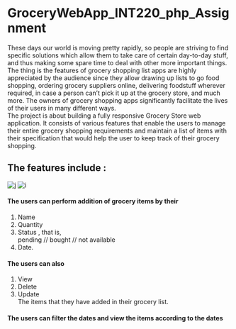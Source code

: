 # GroceryWebApp_INT220_php_Assignment

These days our world is moving pretty rapidly, so people are striving to find specific solutions which allow them to take care of certain day-to-day stuff, and thus making some spare time to deal with other more important things.
The thing is the features of grocery shopping list apps are highly appreciated by the audience since they allow drawing up lists to go food shopping, ordering grocery suppliers online, delivering foodstuff wherever required, in case a person can’t pick it up at the grocery store, and much more.
The owners of grocery shopping apps significantly facilitate the lives of their users in many different ways. <br/>
The project is about building a fully responsive Grocery Store web application. It  consists of various features that enable the users to manage their entire grocery shopping requirements and maintain a list of items with their specification that would help the user to keep track of their grocery shopping. 

## The features include :  <br/>
![j](https://user-images.githubusercontent.com/60807484/162481775-dd9f013a-d274-4720-bc95-e32085138c69.png)
![i](https://user-images.githubusercontent.com/60807484/162481769-f2ef3577-739e-4a5a-b72a-827748b8addb.png)
#### The users can perform addition of grocery items by their
1. Name <br/>
2. Quantity <br/>
3. Status , that is,  <br/>
    pending   //    bought //    not available <br/>
4. Date.  <br/> 
#### The users can also
1. View <br/>
2. Delete  <br/>
3. Update  <br/>
The items that they have added in their grocery list. <br/> 

#### The users can filter the dates and view the items according to the dates
<br/>
